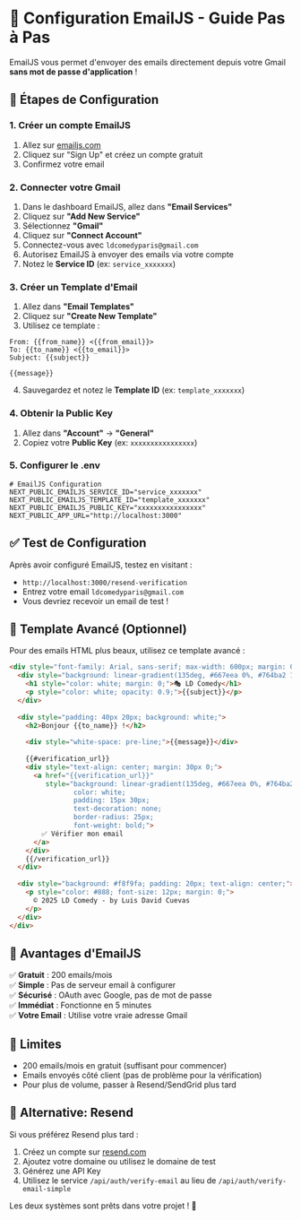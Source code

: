 # 📧 Configuration EmailJS - Guide Pas à Pas

EmailJS vous permet d'envoyer des emails directement depuis votre Gmail **sans mot de passe d'application** !

## 🚀 Étapes de Configuration

### 1. Créer un compte EmailJS
1. Allez sur [emailjs.com](https://www.emailjs.com)
2. Cliquez sur "Sign Up" et créez un compte gratuit
3. Confirmez votre email

### 2. Connecter votre Gmail
1. Dans le dashboard EmailJS, allez dans **"Email Services"**
2. Cliquez sur **"Add New Service"**
3. Sélectionnez **"Gmail"**
4. Cliquez sur **"Connect Account"**
5. Connectez-vous avec `ldcomedyparis@gmail.com`
6. Autorisez EmailJS à envoyer des emails via votre compte
7. Notez le **Service ID** (ex: `service_xxxxxxx`)

### 3. Créer un Template d'Email
1. Allez dans **"Email Templates"**
2. Cliquez sur **"Create New Template"**
3. Utilisez ce template :

```
From: {{from_name}} <{{from_email}}>
To: {{to_name}} <{{to_email}}>
Subject: {{subject}}

{{message}}
```

4. Sauvegardez et notez le **Template ID** (ex: `template_xxxxxxx`)

### 4. Obtenir la Public Key
1. Allez dans **"Account"** → **"General"**
2. Copiez votre **Public Key** (ex: `xxxxxxxxxxxxxxxx`)

### 5. Configurer le .env
```env
# EmailJS Configuration
NEXT_PUBLIC_EMAILJS_SERVICE_ID="service_xxxxxxx"
NEXT_PUBLIC_EMAILJS_TEMPLATE_ID="template_xxxxxxx"  
NEXT_PUBLIC_EMAILJS_PUBLIC_KEY="xxxxxxxxxxxxxxxx"
NEXT_PUBLIC_APP_URL="http://localhost:3000"
```

## ✅ Test de Configuration

Après avoir configuré EmailJS, testez en visitant :
- `http://localhost:3000/resend-verification`
- Entrez votre email `ldcomedyparis@gmail.com`
- Vous devriez recevoir un email de test !

## 🔧 Template Avancé (Optionnel)

Pour des emails HTML plus beaux, utilisez ce template avancé :

```html
<div style="font-family: Arial, sans-serif; max-width: 600px; margin: 0 auto;">
  <div style="background: linear-gradient(135deg, #667eea 0%, #764ba2 100%); padding: 40px 20px; text-align: center;">
    <h1 style="color: white; margin: 0;">🎭 LD Comedy</h1>
    <p style="color: white; opacity: 0.9;">{{subject}}</p>
  </div>
  
  <div style="padding: 40px 20px; background: white;">
    <h2>Bonjour {{to_name}} !</h2>
    
    <div style="white-space: pre-line;">{{message}}</div>
    
    {{#verification_url}}
    <div style="text-align: center; margin: 30px 0;">
      <a href="{{verification_url}}" 
         style="background: linear-gradient(135deg, #667eea 0%, #764ba2 100%); 
                color: white; 
                padding: 15px 30px; 
                text-decoration: none; 
                border-radius: 25px; 
                font-weight: bold;">
        ✅ Vérifier mon email
      </a>
    </div>
    {{/verification_url}}
  </div>
  
  <div style="background: #f8f9fa; padding: 20px; text-align: center;">
    <p style="color: #888; font-size: 12px; margin: 0;">
      © 2025 LD Comedy - by Luis David Cuevas
    </p>
  </div>
</div>
```

## 🎯 Avantages d'EmailJS

✅ **Gratuit** : 200 emails/mois  
✅ **Simple** : Pas de serveur email à configurer  
✅ **Sécurisé** : OAuth avec Google, pas de mot de passe  
✅ **Immédiat** : Fonctionne en 5 minutes  
✅ **Votre Email** : Utilise votre vraie adresse Gmail  

## 🚨 Limites

- 200 emails/mois en gratuit (suffisant pour commencer)
- Emails envoyés côté client (pas de problème pour la vérification)
- Pour plus de volume, passer à Resend/SendGrid plus tard

## 🔄 Alternative: Resend

Si vous préférez Resend plus tard :
1. Créez un compte sur [resend.com](https://resend.com)
2. Ajoutez votre domaine ou utilisez le domaine de test
3. Générez une API Key
4. Utilisez le service `/api/auth/verify-email` au lieu de `/api/auth/verify-email-simple`

Les deux systèmes sont prêts dans votre projet ! 🎉
